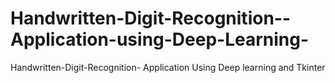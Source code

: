# Handwritten-Digit-Recognition--Application-using-Deep-Learning-
Handwritten-Digit-Recognition- Application Using Deep learning and Tkinter
